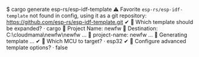 $ cargo generate esp-rs/esp-idf-template
⚠️   Favorite `esp-rs/esp-idf-template` not found in config, using it as a git repository: https://github.com/esp-rs/esp-idf-template.git
✔ 🤷   Which template should be expanded? · cargo
🤷   Project Name: newfw
🔧   Destination: C:\cloudmama\newfw\newfw ...
🔧   project-name: newfw ...
🔧   Generating template ...
✔ 🤷   Which MCU to target? · esp32
✔ 🤷   Configure advanced template options? · false
